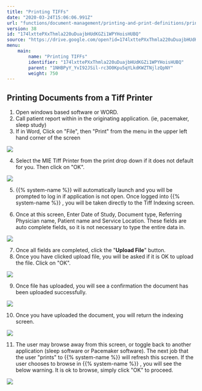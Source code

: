 ```yaml
---
title: "Printing TIFFs"
date: "2020-03-24T15:06:06.991Z"
url: "functions/document-management/printing-and-print-definitions/printing-tiffs.html"
version: 38
id: "174lxttePXxThmla220uDuajbHUdKGZi1WPYHoisHUBQ"
source: "https://drive.google.com/open?id=174lxttePXxThmla220uDuajbHUdKGZi1WPYHoisHUBQ"
menu:
    main:
        name: "Printing TIFFs"
        identifier: "174lxttePXxThmla220uDuajbHUdKGZi1WPYHoisHUBQ"
        parent: "1NHBPyY_YvI92JSil-rc3O0Kpu5qYLkdKWZTNjlzQpNY"
        weight: 750
---
```

## Printing Documents from a Tiff Printer

1. Open windows based software or WORD.
2. Call patient report within in the originating application. (ie, pacemaker, sleep study)
3. If in Word, Click on "File", then "Print" from the menu in the upper left hand corner of the screen

![](printing-tiffs.images/image1.png)

4. Select the MIE Tiff Printer from the print drop down if it does not default for you. Then click on "OK".



![](printing-tiffs.images/image2.png)



5. {{% system-name %}} will automatically launch and you will be prompted to log in if application is not open. Once logged into {{% system-name %}} , you will be taken directly to the Tiff Indexing screen.



6. Once at this screen, Enter Date of Study, Document type, Referring Physician name, Patient name and Service Location. These fields are auto complete fields, so it is not necessary to type the entire data in.

![](printing-tiffs.images/image3.png)

7. Once all fields are completed, click the "<strong>Upload File</strong>" button.
8. Once you have clicked upload file, you will be asked if it is OK to upload the file. Click on "OK".

![](printing-tiffs.images/image4.png)

9. Once file has uploaded, you will see a confirmation the document has been uploaded successfully.

![](printing-tiffs.images/image5.png)

10. Once you have uploaded the document, you will return the indexing screen.

![](printing-tiffs.images/image6.png)

11. The user may browse away from this screen, or toggle back to another application (sleep software or Pacemaker software). The next job that the user "prints" to {{% system-name %}} will refresh this screen. If the user chooses to browse in {{% system-name %}} , you will see the below warning. It is ok to browse, simply click "OK" to proceed.

![](https://lh4.googleusercontent.com/5U0Ee0Z53Y6fWbsBdspVAOoHo7_2cZsMScFiCtQAb6V23elwYpAvWmoq6E1XAiXLKB9JA0iTiIH-i2h9a3op5ERalGHLFl-7Ot2OCzvE8MvHP52ubn6bS-ofXrmLGdfA-TQUZUXEvWwrauNnLg)

